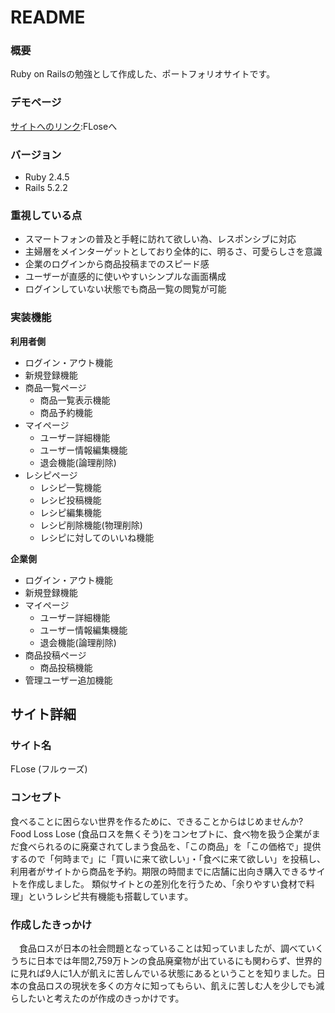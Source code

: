 # README

### 概要

Ruby on Railsの勉強として作成した、ポートフォリオサイトです。

### デモページ

[サイトへのリンク](http://flose.xyz/):FLoseへ

### バージョン

- Ruby 2.4.5
- Rails 5.2.2

### 重視している点

- スマートフォンの普及と手軽に訪れて欲しい為、レスポンシブに対応
- 主婦層をメインターゲットとしており全体的に、明るさ、可愛らしさを意識
- 企業のログインから商品投稿までのスピード感
- ユーザーが直感的に使いやすいシンプルな画面構成
- ログインしていない状態でも商品一覧の閲覧が可能

### 実装機能

**利用者側**

- ログイン・アウト機能
- 新規登録機能
- 商品一覧ページ
  - 商品一覧表示機能
  - 商品予約機能
- マイページ
  - ユーザー詳細機能
  - ユーザー情報編集機能
  - 退会機能(論理削除)
- レシピページ
  - レシピ一覧機能
  - レシピ投稿機能
  - レシピ編集機能
  - レシピ削除機能(物理削除)
  - レシピに対してのいいね機能
  
**企業側**

- ログイン・アウト機能
- 新規登録機能
- マイページ
  - ユーザー詳細機能
  - ユーザー情報編集機能
  - 退会機能(論理削除)
- 商品投稿ページ
  - 商品投稿機能
- 管理ユーザー追加機能

サイト詳細
------------

### サイト名

FLose (フルゥーズ)

### コンセプト

食べることに困らない世界を作るために、できることからはじめませんか?
Food Loss Lose (食品ロスを無くそう)をコンセプトに、食べ物を扱う企業がまだ食べられるのに廃棄されてしまう食品を、「この商品」を「この価格で」提供するので「何時まで」に「買いに来て欲しい」・「食べに来て欲しい」を投稿し、利用者がサイトから商品を予約。期限の時間までに店舗に出向き購入できるサイトを作成しました。
類似サイトとの差別化を行うため、「余りやすい食材で料理」というレシピ共有機能も搭載しています。

### 作成したきっかけ

　食品ロスが日本の社会問題となっていることは知っていましたが、調べていくうちに日本では年間2,759万トンの食品廃棄物が出ているにも関わらず、世界的に見れば9人に1人が飢えに苦しんでいる状態にあるということを知りました。日本の食品ロスの現状を多くの方々に知ってもらい、飢えに苦しむ人を少しでも減らしたいと考えたのが作成のきっかけです。
